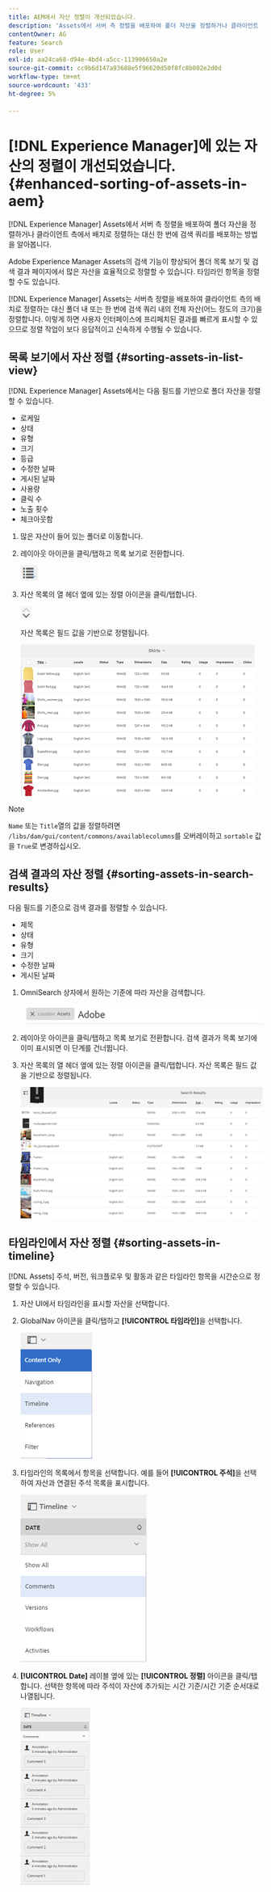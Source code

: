 ```yaml
---
title: AEM에서 자산 정렬이 개선되었습니다.
description: 'Assets에서 서버 측 정렬을 배포하여 폴더 자산을 정렬하거나 클라이언트 측의 배치로 정렬하는 대신 한 번에 검색 쿼리를 배포하는 방법을 알아봅니다. [!DNL Experience Manager] '
contentOwner: AG
feature: Search
role: User
exl-id: aa24ca68-d94e-4bd4-a5cc-113906650a2e
source-git-commit: cc9b6d147a93688e5f96620d50f8fc8b002e2d0d
workflow-type: tm+mt
source-wordcount: '433'
ht-degree: 5%

---
```


# [!DNL Experience Manager]에 있는 자산의 정렬이 개선되었습니다. {#enhanced-sorting-of-assets-in-aem}

[!DNL Experience Manager] Assets에서 서버 측 정렬을 배포하여 폴더 자산을 정렬하거나 클라이언트 측에서 배치로 정렬하는 대신 한 번에 검색 쿼리를 배포하는 방법을 알아봅니다.

Adobe Experience Manager Assets의 검색 기능이 향상되어 폴더 목록 보기 및 검색 결과 페이지에서 많은 자산을 효율적으로 정렬할 수 있습니다. 타임라인 항목을 정렬할 수도 있습니다.

[!DNL Experience Manager] Assets는 서버측 정렬을 배포하여 클라이언트 측의 배치로 정렬하는 대신 폴더 내 또는 한 번에 검색 쿼리 내의 전체 자산(어느 정도의 크기)을 정렬합니다. 이렇게 하면 사용자 인터페이스에 프리페치된 결과를 빠르게 표시할 수 있으므로 정렬 작업이 보다 응답적이고 신속하게 수행될 수 있습니다.

## 목록 보기에서 자산 정렬 {#sorting-assets-in-list-view}

[!DNL Experience Manager] Assets에서는 다음 필드를 기반으로 폴더 자산을 정렬할 수 있습니다.

* 로케일
* 상태
* 유형
* 크기
* 등급
* 수정한 날짜
* 게시된 날짜
* 사용량
* 클릭 수
* 노출 횟수
* 체크아웃함

1. 많은 자산이 들어 있는 폴더로 이동합니다.
1. 레이아웃 아이콘을 클릭/탭하고 목록 보기로 전환합니다.

   ![chlimage_1-394](assets/chlimage_1-394.png)

1. 자산 목록의 열 헤더 옆에 있는 정렬 아이콘을 클릭/탭합니다.

   ![chlimage_1-395](assets/chlimage_1-395.png)

   자산 목록은 필드 값을 기반으로 정렬됩니다.

   ![chlimage_1-396](assets/chlimage_1-396.png)

>[!NOTE]
>
>`Name` 또는 `Title`열의 값을 정렬하려면 `/libs/dam/gui/content/commons/availablecolumns`를 오버레이하고 `sortable` 값을 `True`로 변경하십시오.

## 검색 결과의 자산 정렬 {#sorting-assets-in-search-results}

다음 필드를 기준으로 검색 결과를 정렬할 수 있습니다.

* 제목
* 상태
* 유형
* 크기
* 수정한 날짜
* 게시된 날짜

1. OmniSearch 상자에서 원하는 기준에 따라 자산을 검색합니다.

   ![chlimage_1-397](assets/chlimage_1-397.png)

1. 레이아웃 아이콘을 클릭/탭하고 목록 보기로 전환합니다. 검색 결과가 목록 보기에 이미 표시되면 이 단계를 건너뜁니다.
1. 자산 목록의 열 헤더 옆에 있는 정렬 아이콘을 클릭/탭합니다. 자산 목록은 필드 값을 기반으로 정렬됩니다.

   ![chlimage_1-398](assets/chlimage_1-398.png)

## 타임라인에서 자산 정렬 {#sorting-assets-in-timeline}

[!DNL Assets] 주석, 버전, 워크플로우 및 활동과 같은 타임라인 항목을 시간순으로 정렬할 수 있습니다.

1. 자산 UI에서 타임라인을 표시할 자산을 선택합니다.
1. GlobalNav 아이콘을 클릭/탭하고 **[!UICONTROL 타임라인]**&#x200B;을 선택합니다.

   ![chlimage_1-399](assets/chlimage_1-399.png)

1. 타임라인의 목록에서 항목을 선택합니다. 예를 들어 **[!UICONTROL 주석]**&#x200B;을 선택하여 자산과 연결된 주석 목록을 표시합니다.

   ![chlimage_1-400](assets/chlimage_1-400.png)

1. **[!UICONTROL Date]** 레이블 옆에 있는 **[!UICONTROL 정렬]** 아이콘을 클릭/탭합니다. 선택한 항목에 따라 주석이 자산에 추가되는 시간 기준/시간 기준 순서대로 나열됩니다.

   ![chlimage_1-401](assets/chlimage_1-401.png)
